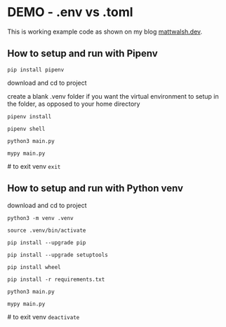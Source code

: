 # DEMO - .env vs .toml

This is working example code as shown on my blog [mattwalsh.dev](https://mattwalsh.dev/python-env-vs-toml-for-parsing-environment-constants/).

## How to setup and run with Pipenv

`pip install pipenv`

download and cd to project

create a blank .venv folder if you want the virtual environment to setup in the folder, as opposed to your home directory

`pipenv install`

`pipenv shell`

`python3 main.py`

`mypy main.py`

\# to exit venv
`exit`

## How to setup and run with Python venv

download and cd to project

`python3 -m venv .venv`

`source .venv/bin/activate`

`pip install --upgrade pip`

`pip install --upgrade setuptools`

`pip install wheel`

`pip install -r requirements.txt`

`python3 main.py`

`mypy main.py`

\# to exit venv
`deactivate`
